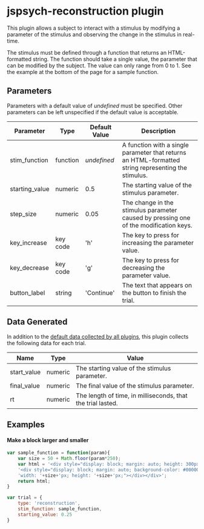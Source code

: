 # jspsych-reconstruction plugin

This plugin allows a subject to interact with a stimulus by modifying a parameter of the stimulus and observing the change in the stimulus in real-time.

The stimulus must be defined through a function that returns an HTML-formatted string. The function should take a single value, the parameter that can be modified by the subject. The value can only range from 0 to 1. See the example at the bottom of the page for a sample function.

## Parameters

Parameters with a default value of *undefined* must be specified. Other parameters can be left unspecified if the default value is acceptable.

Parameter | Type | Default Value | Description
----------|------|---------------|------------
stim_function | function | *undefined* | A function with a single parameter that returns an HTML-formatted string representing the stimulus.
starting_value | numeric | 0.5 | The starting value of the stimulus parameter.
step_size | numeric | 0.05 | The change in the stimulus parameter caused by pressing one of the modification keys.
key_increase | key code | 'h' | The key to press for increasing the parameter value.
key_decrease | key code | 'g' | The key to press for decreasing the parameter value.
button_label | string | 'Continue' | The text that appears on the button to finish the trial.

## Data Generated

In addition to the [default data collected by all plugins](overview#datacollectedbyplugins), this plugin collects the following data for each trial.

Name | Type | Value
-----|------|------
start_value | numeric | The starting value of the stimulus parameter.
final_value | numeric | The final value of the stimulus parameter.
rt | numeric | The length of time, in milliseconds, that the trial lasted.

## Examples

#### Make a block larger and smaller

```javascript
var sample_function = function(param){
	var size = 50 + Math.floor(param*250);
	var html = '<div style="display: block; margin: auto; height: 300px;">'+
	'<div style="display: block; margin: auto; background-color: #000000; '+
	'width: '+size+'px; height: '+size+'px;"></div></div>';
	return html;
}

var trial = {
	type: 'reconstruction',
	stim_function: sample_function,
	starting_value: 0.25
}
```

